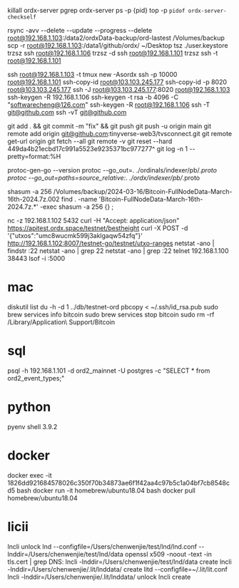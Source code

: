 killall ordx-server
pgrep ordx-server
ps -p {pid}
top -p `pidof ordx-server-checkself`

rsync -avv --delete --update --progress --delete root@192.168.1.103:/data2/ordxData-backup/ord-lastest  /Volumes/backup
scp -r root@192.168.1.103:/data1/github/ordx/ ~/Desktop
tsz ./user.keystore
trzsz ssh root@192.168.1.106
trzsz -d ssh root@192.168.1.101
trzsz ssh -t root@192.168.1.101

ssh root@192.168.1.103 -t tmux new -Asordx
ssh -p 10000 root@192.168.1.101
ssh-copy-id  root@103.103.245.177
ssh-copy-id -p 8020 root@103.103.245.177
ssh -J root@103.103.245.177:8020 root@192.168.1.103
ssh-keygen -R 192.168.1.106
ssh-keygen -t rsa -b 4096 -C "softwarecheng@126.com"
ssh-keygen -R root@192.168.1.106
ssh -T git@github.com
ssh -vT git@github.com

git add . && git commit -m "fix" && git push
git push -u origin main
git remote add origin git@github.com:tinyverse-web3/tvsconnect.git
git remote get-url origin
git fetch --all
git remote -v
git reset --hard 449da4b21ecbd17c991a5523e9235371bc977277^
git log -n 1 --pretty=format:%H

protoc-gen-go --version
protoc --go_out=. ./ordinals/indexer/pb/*.proto
protoc --go_out=paths=source_relative:. ./ordx/indexer/pb/*.proto

shasum -a 256 /Volumes/backup/2024-03-16/Bitcoin-FullNodeData-March-16th-2024.7z.002
find . -name 'Bitcoin-FullNodeData-March-16th-2024.7z.*' -exec shasum -a 256 {} \;

nc -z 192.168.1.102 5432
curl -H "Accept: application/json" https://apitest.ordx.space/testnet/bestheight
curl -X POST -d '{"utxos":"umc8wucmk599j3aklgaqw54zfq"}'  http://192.168.1.102:8007/testnet-go/testnet/utxo-ranges
netstat -ano | findstr :22
netstat -ano | grep 22
netstat -ano | grep :22
telnet 192.168.1.100 38443
lsof -i :5000

# mac
diskutil list
du -h -d 1 ../db/testnet-ord
pbcopy < ~/.ssh/id_rsa.pub
sudo brew services info bitcoin
sudo brew services stop bitcoin
sudo rm -rf  /Library/Application\ Support/Bitcoin


# sql
psql -h 192.168.1.101 -d ord2_mainnet -U postgres -c "SELECT * from ord2_event_types;"

# python
pyenv shell 3.9.2

# docker
docker exec -it 1826dd921684578026c350f70b34873ae6f1f42aa4c97b5c1a04bf7cb8548cd5 bash
docker run -it homebrew/ubuntu18.04 bash 
docker pull homebrew/ubuntu18.04

# licii

lncli unlock
lnd --configfile=/Users/chenwenjie/test/lnd/lnd.conf --lnddir=/Users/chenwenjie/test/lnd/data
openssl x509 -noout -text -in tls.cert | grep DNS:
lncli -lnddir=/Users/chenwenjie/test/lnd/data create
lncli -lnddir=/Users/chenwenjie/.lit/lnddata/ create
litd --configfile=~/.lit/lit.conf
lncli -lnddir=/Users/chenwenjie/.lit/lnddata/ unlock
lncli create